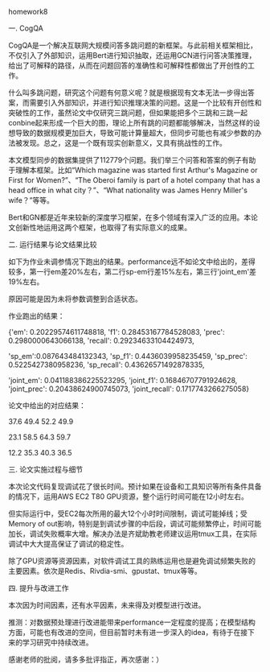 homework8

一. CogQA

CogQA是一个解决互联网大规模问答多跳问题的新框架。与此前相关框架相比，不仅引入了外部知识，运用Bert进行知识抽取，还运用GCN进行问答决策推理，给出了可解释的路径，从而在问题回答的准确性和可解释性都做出了开创性的工作。

什么叫多跳问题，研究这个问题有何意义呢？就是根据现有文本无法一步得出答案，而需要引入外部知识，并进行知识推理决策的问题。这是一个比较有开创性和突破性的工作，虽然论文中仅研究三跳问题，但如果能把多个三跳和三跳一起conbine起来形成一个巨大的图，理论上所有跳的问题都能够解决，当然这样的设想导致的数据规模更加巨大，导致可能计算量超大，但同步可能也有减少参数的办法被发现。总之，这是一个既有现实创新意义，又具有挑战性的工作。

本文模型同步的数据集提供了112779个问题。我们举三个问答和答案的例子有助于理解本框架。比如“Which magazine was started first Arthur's Magazine or First for Women?”、“The Oberoi family is part of a hotel company that has a head office in what city？”、“What nationality was James Henry Miller's wife？”等等。

Bert和GN都是近年来较新的深度学习框架，在多个领域有深入广泛的应用。本论文创新性地运用这两个框架，也取得了有实际意义的成果。

二. 运行结果与论文结果比较

如下为作业未调参情况下跑出的结果。performance远不如论文中给出的，差得较多，第一行em差20%左右，第二行sp-em行差15%左右，第三行'joint_em'差19%左右。

原因可能是因为未将参数调整到合适状态。

作业跑出的结果：

{'em': 0.20229574611748818, 'f1': 0.28453167784528083, 'prec': 0.2980000643066138, 'recall': 0.29234633104424973, 

'sp_em':0.087643484132343, 'sp_f1': 0.4436039958235459, 'sp_prec': 0.5225427380958236, 'sp_recall': 0.43626571492878335, 

'joint_em': 0.041188386225523295, 'joint_f1': 0.16846707791924628, 'joint_prec': 0.20438624900745073, 'joint_recall': 0.1717743266275058}

论文中给出的对应结果：

37.6 49.4 52.2 49.9

23.1 58.5 64.3 59.7

12.2 35.3 40.3 36.5


三. 论文实施过程与细节

本次论文代码复现调试花了很长时间。预计如果在设备和工具知识等所有条件具备的情况下，运用AWS EC2 T80 GPU资源，整个运行时间可能在12小时左右。

但实际运行中，受EC2每次所用的最大12个小时时间限制，调试可能掉线；受Memory of out影响，特别是到调试步骤的中后段，调试可能频繁停止，时间可能加长，调试失败概率大增。解决办法是齐斌助教老师建议运用tmux工具，在实际调试中大大提高保证了调试的稳定性。

除了GPU资源等资源因素，对软件调试工具的熟练运用也是避免调试频繁失败的主要因素。依次是Redis、Rivdia-smi、gpustat、tmux等等。

四. 提升与改进工作

本次因为时间因素，还有水平因素，未来得及对模型进行改进。

推测：对数据预处理进行改进能带来performance一定程度的提高；在模型结构方面，可能也有改进的空间，但目前暂时未有进一步深入的idea，有待于在接下来的学习研究中持续改进。

感谢老师的批阅，请多多批评指正，再次感谢：）

